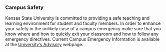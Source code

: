 ### Campus Safety

Kansas State University is committed to providing a safe teaching and learning environment for student and faculty members. In order to enhance your safety in the unlikely case of a campus emergency make sure that you know where and how to quickly exit your classroom and how to follow any emergency directives. Current Campus Emergency Information is available at the [University’s Advisory](https://www.k-state.edu/advisories/) webpage. 

<!-- Verified Fall 2025 -->